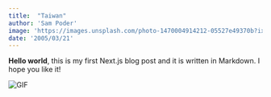 ```yaml
---
title:  "Taiwan"
author: 'Sam Poder'
image: 'https://images.unsplash.com/photo-1470004914212-05527e49370b?ixlib=rb-1.2.1&ixid=eyJhcHBfaWQiOjEyMDd9&auto=format&fit=crop&w=2126&q=80'
date: '2005/03/21'
---
```


**Hello world**, this is my first Next.js blog post and it is written in Markdown.
I hope you like it!

![GIF](https://cloud-1tlmm2zp9.vercel.app/0console.gif)